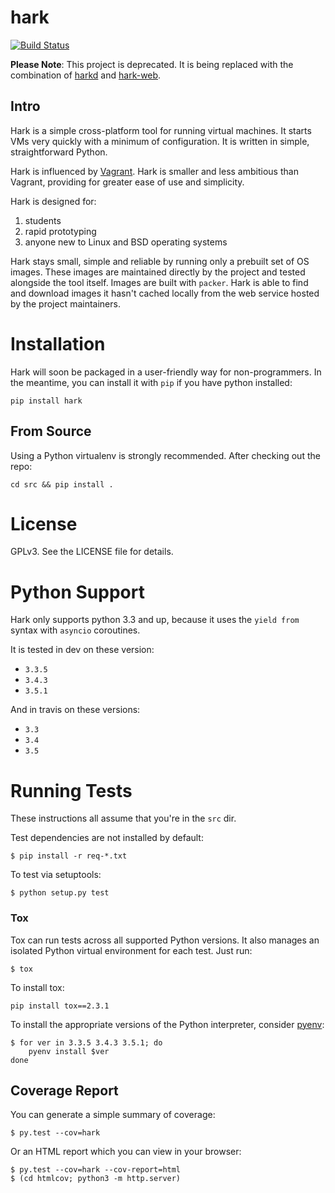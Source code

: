 # hark

[![Build Status](https://travis-ci.org/hark-project/hark.svg?branch=develop)](https://travis-ci.org/hark-project/hark)

**Please Note**: This project is deprecated. It is being replaced with the
combination of [harkd](https://github.com/hark-project/harkd) and
[hark-web](https://github.com/hark-project/hark-web).

## Intro

Hark is a simple cross-platform tool for running virtual machines. It starts
VMs very quickly with a minimum of configuration. It is written in simple,
straightforward Python.

Hark is influenced by [Vagrant](www.vagrantup.com). Hark is smaller
and less ambitious than Vagrant, providing for greater ease of use and
simplicity.

Hark is designed for:

1. students
2. rapid prototyping
3. anyone new to Linux and BSD operating systems

Hark stays small, simple and reliable by running only a prebuilt set of OS
images. These images are maintained directly by the project and tested
alongside the tool itself. Images are built with `packer`. Hark is able to find
and download images it hasn't cached locally from the web service hosted by the
project maintainers.

# Installation

Hark will soon be packaged in a user-friendly way for non-programmers. In the
meantime, you can install it with `pip` if you have python installed:

	pip install hark

## From Source

Using a Python virtualenv is strongly recommended. After checking out the repo:

	cd src && pip install .

# License

GPLv3. See the LICENSE file for details.


# Python Support

Hark only supports python 3.3 and up, because it uses the `yield from` syntax with `asyncio` coroutines.

It is tested in dev on these version:

* `3.3.5`
* `3.4.3`
* `3.5.1`

And in travis on these versions:

* `3.3`
* `3.4`
* `3.5`

# Running Tests

These instructions all assume that you're in the `src` dir.

Test dependencies are not installed by default:

	$ pip install -r req-*.txt

To test via setuptools:

	$ python setup.py test

### Tox

Tox can run tests across all supported Python versions. It also manages an
isolated Python virtual environment for each test. Just run:

	$ tox

To install tox:

	pip install tox==2.3.1

To install the appropriate versions of the Python interpreter, consider
[pyenv](https://github.com/yyuu/pyenv):

	$ for ver in 3.3.5 3.4.3 3.5.1; do
		pyenv install $ver
	done


## Coverage Report

You can generate a simple summary of coverage:

	$ py.test --cov=hark

Or an HTML report which you can view in your browser:

	$ py.test --cov=hark --cov-report=html
	$ (cd htmlcov; python3 -m http.server)
